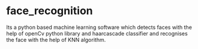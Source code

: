 # face_recognition
Its a python based machine learning software which detects faces with the help of openCv python library and haarcascade classifier and recognises the face with the help of KNN algorithm.
